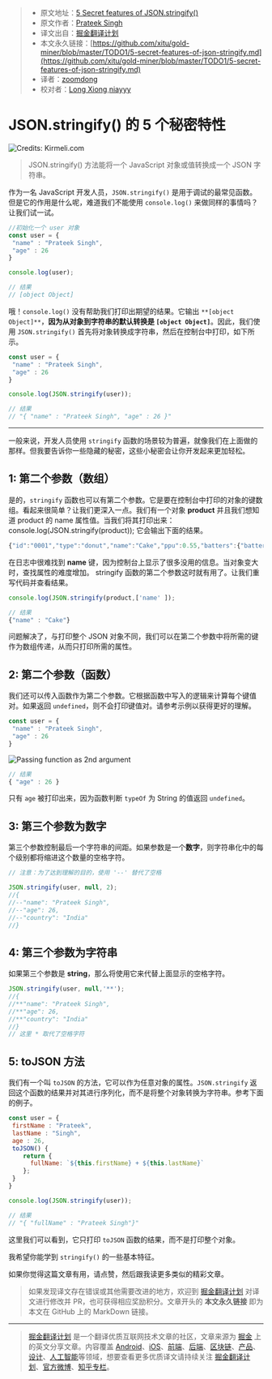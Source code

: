 > * 原文地址：[5 Secret features of JSON.stringify()](https://medium.com/javascript-in-plain-english/5-secret-features-of-json-stringify-c699340f9f27)
> * 原文作者：[Prateek Singh](https://medium.com/@prateeksingh_31398)
> * 译文出自：[掘金翻译计划](https://github.com/xitu/gold-miner)
> * 本文永久链接：[https://github.com/xitu/gold-miner/blob/master/TODO1/5-secret-features-of-json-stringify.md](https://github.com/xitu/gold-miner/blob/master/TODO1/5-secret-features-of-json-stringify.md)
> * 译者：[zoomdong](https://github.com/fireairforce)
> * 校对者：[Long Xiong](https://github.com/xionglong58),[niayyy](https://github.com/niayyy-S)

# JSON.stringify() 的 5 个秘密特性

![Credits: [Kirmeli.com](https://www.google.com/url?sa=i&url=https%3A%2F%2Fahmedalkiremli.com%2Fwhy-to-learn-what-to-learn-and-how-to-learn%2F&psig=AOvVaw3IGik44VGBXe661UZsW5Mh&ust=1581750442478000&source=images&cd=vfe&ved=0CAMQjB1qFwoTCMj-5Oi90OcCFQAAAAAdAAAAABAR)](https://cdn-images-1.medium.com/max/2000/1*aQy1TrGzC_n_UC0j9hXBbw.jpeg)

> JSON.stringify() 方法能将一个 JavaScript 对象或值转换成一个 JSON 字符串。

作为一名 JavaScript 开发人员，`JSON.stringify()` 是用于调试的最常见函数。但是它的作用是什么呢，难道我们不能使用 `console.log()` 来做同样的事情吗？让我们试一试。

```js
//初始化一个 user 对象
const user = {
 "name" : "Prateek Singh",
 "age" : 26
}

console.log(user);

// 结果
// [object Object]
```

哦！`console.log()` 没有帮助我们打印出期望的结果。它输出 `**[object Object]**`，**因为从对象到字符串的默认转换是 `[object Object]`**。因此，我们使用 `JSON.stringify()` 首先将对象转换成字符串，然后在控制台中打印，如下所示。

```js
const user = {
 "name" : "Prateek Singh",
 "age" : 26
}

console.log(JSON.stringify(user));

// 结果
// "{ "name" : "Prateek Singh", "age" : 26 }"
```

---

一般来说，开发人员使用 `stringify` 函数的场景较为普遍，就像我们在上面做的那样。但我要告诉你一些隐藏的秘密，这些小秘密会让你开发起来更加轻松。

## 1: 第二个参数（数组）

是的，`stringify` 函数也可以有第二个参数。它是要在控制台中打印的对象的键数组。看起来很简单？让我们更深入一点。我们有一个对象 **product** 并且我们想知道 product 的 name 属性值。当我们将其打印出来：
 console.log(JSON.stringify(product)); 
它会输出下面的结果。

```js
{"id":"0001","type":"donut","name":"Cake","ppu":0.55,"batters":{"batter":[{"id":"1001","type":"Regular"},{"id":"1002","type":"Chocolate"},{"id":"1003","type":"Blueberry"},{"id":"1004","type":"Devil’s Food"}]},"topping":[{"id":"5001","type":"None"},{"id":"5002","type":"Glazed"},{"id":"5005","type":"Sugar"},{"id":"5007","type":"Powdered Sugar"},{"id":"5006","type":"Chocolate with Sprinkles"},{"id":"5003","type":"Chocolate"},{"id":"5004","type":"Maple"}]}
```

在日志中很难找到 **name** 键，因为控制台上显示了很多没用的信息。当对象变大时，查找属性的难度增加。
stringify 函数的第二个参数这时就有用了。让我们重写代码并查看结果。

```js
console.log(JSON.stringify(product,['name' ]);

// 结果
{"name" : "Cake"}
```

问题解决了，与打印整个 JSON 对象不同，我们可以在第二个参数中将所需的键作为数组传递，从而只打印所需的属性。

## 2: 第二个参数（函数）

我们还可以传入函数作为第二个参数。它根据函数中写入的逻辑来计算每个键值对。如果返回 `undefined`，则不会打印键值对。请参考示例以获得更好的理解。

```js
const user = {
 "name" : "Prateek Singh",
 "age" : 26
}
```

![Passing function as 2nd argument](https://cdn-images-1.medium.com/max/2000/1*V3EQcCdgRLDish8PkY0s5A.png)

```js
// 结果
{ "age" : 26 }
```

只有 `age` 被打印出来，因为函数判断 `typeOf` 为 String 的值返回 `undefined`。

## 3: 第三个参数为数字

第三个参数控制最后一个字符串的间距。如果参数是一个**数字**，则字符串化中的每个级别都将缩进这个数量的空格字符。

```js
// 注意：为了达到理解的目的，使用 '--' 替代了空格

JSON.stringify(user, null, 2);
//{
//--"name": "Prateek Singh",
//--"age": 26,
//--"country": "India"
//}
```

## 4: 第三个参数为字符串

如果第三个参数是 **string**，那么将使用它来代替上面显示的空格字符。

```js
JSON.stringify(user, null,'**');
//{
//**"name": "Prateek Singh",
//**"age": 26,
//**"country": "India"
//}
// 这里 * 取代了空格字符
```

## 5: toJSON 方法

我们有一个叫 `toJSON` 的方法，它可以作为任意对象的属性。`JSON.stringify` 返回这个函数的结果并对其进行序列化，而不是将整个对象转换为字符串。参考下面的例子。

```js
const user = {
 firstName : "Prateek",
 lastName : "Singh",
 age : 26,
 toJSON() {
    return { 
      fullName: `${this.firstName} + ${this.lastName}`
    };
 }
}

console.log(JSON.stringify(user));

// 结果
// "{ "fullName" : "Prateek Singh"}"
```

这里我们可以看到，它只打印 `toJSON` 函数的结果，而不是打印整个对象。

我希望你能学到 `stringify()` 的一些基本特征。

如果你觉得这篇文章有用，请点赞，然后跟我读更多类似的精彩文章。

> 如果发现译文存在错误或其他需要改进的地方，欢迎到 [掘金翻译计划](https://github.com/xitu/gold-miner) 对译文进行修改并 PR，也可获得相应奖励积分。文章开头的 **本文永久链接** 即为本文在 GitHub 上的 MarkDown 链接。

---

> [掘金翻译计划](https://github.com/xitu/gold-miner) 是一个翻译优质互联网技术文章的社区，文章来源为 [掘金](https://juejin.im) 上的英文分享文章。内容覆盖 [Android](https://github.com/xitu/gold-miner#android)、[iOS](https://github.com/xitu/gold-miner#ios)、[前端](https://github.com/xitu/gold-miner#前端)、[后端](https://github.com/xitu/gold-miner#后端)、[区块链](https://github.com/xitu/gold-miner#区块链)、[产品](https://github.com/xitu/gold-miner#产品)、[设计](https://github.com/xitu/gold-miner#设计)、[人工智能](https://github.com/xitu/gold-miner#人工智能)等领域，想要查看更多优质译文请持续关注 [掘金翻译计划](https://github.com/xitu/gold-miner)、[官方微博](http://weibo.com/juejinfanyi)、[知乎专栏](https://zhuanlan.zhihu.com/juejinfanyi)。
